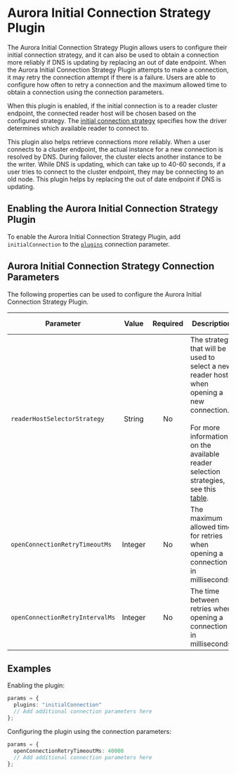 # Aurora Initial Connection Strategy Plugin

The Aurora Initial Connection Strategy Plugin allows users to configure their initial connection strategy, and it can also be used to obtain a connection more reliably if DNS is updating by replacing an out of date endpoint. When the Aurora Initial Connection Strategy Plugin attempts to make a connection, it may retry the connection attempt if there is a failure. Users are able to configure how often to retry a connection and the maximum allowed time to obtain a connection using the connection parameters.

When this plugin is enabled, if the initial connection is to a reader cluster endpoint, the connected reader host will be chosen based on the configured strategy. The [initial connection strategy](../ReaderSelectionStrategies.md) specifies how the driver determines which available reader to connect to.

This plugin also helps retrieve connections more reliably. When a user connects to a cluster endpoint, the actual instance for a new connection is resolved by DNS. During failover, the cluster elects another instance to be the writer. While DNS is updating, which can take up to 40-60 seconds, if a user tries to connect to the cluster endpoint, they may be connecting to an old node. This plugin helps by replacing the out of date endpoint if DNS is updating.

## Enabling the Aurora Initial Connection Strategy Plugin

To enable the Aurora Initial Connection Strategy Plugin, add `initialConnection` to the [`plugins`](../UsingTheNodejsWrapper.md#connection-plugin-manager-parameters) connection parameter.

## Aurora Initial Connection Strategy Connection Parameters

The following properties can be used to configure the Aurora Initial Connection Strategy Plugin.

| Parameter                       |  Value  | Required | Description                                                                                                                                                                                                              | Example            | Default Value |
| ------------------------------- | :-----: | :------: | ------------------------------------------------------------------------------------------------------------------------------------------------------------------------------------------------------------------------ | ------------------ | ------------- |
| `readerHostSelectorStrategy`    | String  |    No    | The strategy that will be used to select a new reader host when opening a new connection. <br><br> For more information on the available reader selection strategies, see this [table](../ReaderSelectionStrategies.md). | `leastConnections` | `random`      |
| `openConnectionRetryTimeoutMs`  | Integer |    No    | The maximum allowed time for retries when opening a connection in milliseconds.                                                                                                                                          | `40000`            | `30000`       |
| `openConnectionRetryIntervalMs` | Integer |    No    | The time between retries when opening a connection in milliseconds.                                                                                                                                                      | `2000`             | `1000`        |

## Examples

Enabling the plugin:

```typescript
params = {
  plugins: "initialConnection"
  // Add additional connection parameters here
};
```

Configuring the plugin using the connection parameters:

```typescript
params = {
  openConnectionRetryTimeoutMs: 40000
  // Add additional connection parameters here
};
```
